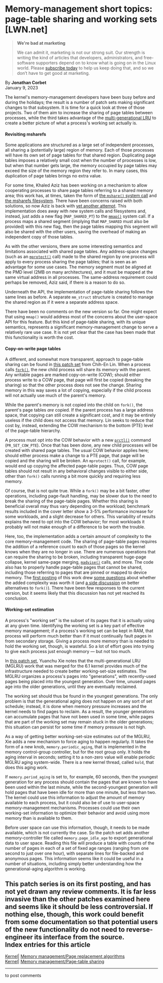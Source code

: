 # Memory-management short topics: page-table sharing and working sets [LWN.net]

> **We're bad at marketing**
> 
> We can admit it, marketing is not our strong suit. Our strength is writing the kind of articles that developers, administrators, and free-software supporters depend on to know what is going on in the Linux world. Please [subscribe today](/Promo/nsn-bad/subscribe) to help us keep doing that, and so we don’t have to get good at marketing. 

By **Jonathan Corbet**  
January 9, 2023 

The kernel's memory-management developers have been busy before and during the holidays; the result is a number of patch sets making significant changes to that subsystem. It is time for a quick look at three of those projects. Two of them aim to increase the sharing of page tables between processes, while the third takes advantage of the [multi-generational LRU](/Articles/894859/) to create a better picture of what a process's working set actually is. 

#### Revisiting msharefs

Some applications are structured as a large set of independent processes, all sharing a (potentially large) region of memory. Each of those processes will have its own set of page tables for that shared region. Duplicating page tables imposes a relatively small cost when the number of processes is low, but when that number gets large, the memory occupied by page tables may exceed the size of the memory region they refer to. In many cases, this duplication of page tables brings no extra value. 

For some time, Khaled Aziz has been working on a mechanism to allow cooperating processes to share page tables referring to a shared memory area; this work has, at times, taken the form of [the `mshare()` system call](/Articles/895217/) and [the msharefs filesystem](/Articles/901059/). There have been concerns raised with both solutions, so now Aziz is back with [yet another attempt](/ml/linux-kernel/cover.1670287695.git.khalid.aziz@oracle.com/). This implementation does away with new system calls and filesystems and, instead, just adds a new flag (`MAP_SHARED_PT`) to the [`mmap()`](https://man7.org/linux/man-pages/man2/mmap.2.html) system call. If a process maps a shared segment (implying that `MAP_SHARED` must also be provided) with this new flag, then the page tables mapping this segment will also be shared with the other users, saving the overhead of making an independent copy of those tables. 

As with the other versions, there are some interesting semantics and limitations associated with shared page tables. Any address-space changes (such as an [`mprotect()`](https://man7.org/linux/man-pages/man2/mprotect.2.html) call) made to the shared region by one process will apply to every process sharing the page tables; that is seen as an advantage for some use cases. The memory segment must be aligned at the PMD level (2MB on many architectures), and it must be mapped at the same virtual address in all processes. The same-address requirement could perhaps be removed, Aziz said, if there is a reason to do so. 

Underneath the API, the implementation of page-table sharing follows the same lines as before. A separate `mm_struct` structure is created to manage the shared region as if it were a separate address space. 

There have been no comments on the new version so far. One might expect that using `mmap()` would address most of the concerns about the user-space API for this feature. But this kind of page-table sharing, with its unique semantics, represents a significant memory-management change to serve a relatively rare use case. It is not yet clear that the case has been made that this functionality is worth the cost. 

#### Copy-on-write page tables

A different, and somewhat more transparent, approach to page-table sharing can be found in [this patch set](/ml/linux-kernel/20221220072743.3039060-1-shiyn.lin@gmail.com/) from Chih-En Lin. When a process calls [`fork()`](https://man7.org/linux/man-pages/man2/fork.2.html), the new child process will share its memory with the parent. Any writable pages are marked copy-on-write (COW); should either process write to a COW page, that page will first be copied (breaking the sharing) so that the other process does not see the change. Sharing memory in this way saves a lot of copying, especially if the child process will not actually use much of the parent's memory. 

While the parent's memory is not copied into the child on `fork()`, the parent's page tables _are_ copied. If the parent process has a large address space, that copying can still create a significant cost, and it may be entirely useless if the child does not access that memory. Lin seeks to reduce that cost by, instead, extending the COW mechanism to the bottom (PTE) level of the page-table hierarchy. 

A process must opt into the COW behavior with a new [`prctl()`](https://man7.org/linux/man-pages/man2/prctl.2.html) command (`PR_SET_COW_PTE`). Once that has been done, any new child processes will be created with shared page tables. The usual COW behavior applies here; should either process make a change to a PTE page, that page will be copied and the sharing will be broken. An `mprotect()` call, for example, would end up copying the affected page-table pages. Thus, COW page tables should not result in any behavioral changes visible to either side, other than `fork()` calls running a bit more quickly and requiring less memory. 

Of course, that is not quite true. While a `fork()` may be a bit faster, other operations, including page-fault handling, may be slower due to the need to break the sharing of the page-table pages. Whether this sharing is beneficial overall may thus vary depending on the workload; benchmark results included in the cover letter show a 3-5% performance increase for some workloads, and a slight decrease for others. This variability of results explains the need to opt into the COW behavior; for most workloads it probably will not make enough of a difference to be worth the trouble. 

Here, too, the implementation adds a certain amount of complexity to the core memory-management code. The sharing of page-table pages requires the addition of a reference count to each of those pages so the kernel knows when they are no longer in use. There are numerous operations that can require the sharing to be broken, including transparent huge-page collapse, kernel same-page merging, [`madvise()`](https://man7.org/linux/man-pages/man2/madvise.2.html) calls, and more. The code also has to properly handle page-table pages that cannot be shared, including those referring to pages that are pinned or mapped to device memory. The [first posting](/ml/linux-kernel/20220519183127.3909598-1-shiyn.lin@gmail.com/) of this work drew [some questions](/ml/linux-kernel/d1810538-9b4c-7f19-852f-7f6d255533c7@redhat.com/) about whether the added complexity was worth it (and [a side discussion](/ml/linux-kernel/YolHr1GwfA++i9jj@casper.infradead.org/) on better alternatives to `fork()`). There have been few responses to the current version, but it seems likely that this discussion has not yet reached its conclusion. 

#### Working-set estimation

A process's "working set" is the subset of its pages that it is actually using at any given time. Identifying the working set is a key part of effective memory management; if a process's working set can be kept in RAM, that process will perform much better than if it must continually fault pages in from secondary storage. Giving a process more memory than is needed to hold the working set, though, is wasteful. So a lot of effort goes into trying to give each process just enough memory — but not too much. 

In [this patch set](/ml/linux-kernel/20221214225123.2770216-1-yuanchu@google.com/), Yuanchu Xie notes that the multi-generational LRU (MGLRU) work that was merged for the 6.1 kernel provides much of the infrastructure needed to create better working-set-size estimates. The MGLRU organizes a process's pages into "generations", with recently-used pages being placed into the youngest generation. Over time, unused pages age into the older generations, until they are eventually reclaimed. 

The working set should thus be found in the youngest generations. The only problem is that the generational aging does not happen on any sort of set schedule; instead, it is done when memory pressure increases and the kernel needs to find pages to reclaim. As a result, the younger generations can accumulate pages that have not been used in some time, while pages that are part of the working set may remain stuck in the older generations; this situation can persist for some time if memory pressure is not high. 

As a way of getting better working-set-size estimates out of the MGLRU, Xie adds a new mechanism to force aging to happen regularly. It takes the form of a new knob, `memory.periodic_aging`, that is implemented in the memory control-group controller, but for the root group only. It holds the aging interval in seconds; setting it to a non-zero value will enable periodic MGLRU aging system-wide. There is a new kernel thread, called `kold`, that does this aging work. 

If `memory.period_aging` is set to, for example, 60 seconds, then the youngest generation for any process should contain the pages that are known to have been used within the last minute, while the second-youngest generation will hold pages that have been idle for more than one minute, but less than two. The kernel could use this information to adjust the amount of memory available to each process, but it could also be of use to user-space memory-management mechanisms. Processes could use their own working-set information to optimize their behavior and avoid using more memory than is available to them. 

Before user space can use this information, though, it needs to be made available, which is not currently the case. So the patch set adds another memory-controller file called `memory.page_idle_age` to export generational data to user space. Reading this file will produce a table with counts of the number of pages in each of a set of fixed age ranges (ranging from one second to just over one hour), with separate lines for file-backed and anonymous pages. This information seems like it could be useful in a number of situations, including simply better understanding how the generational-aging algorithm is working. 

This patch series is on its first posting, and has not yet drawn any review comments. It is far less invasive than the other patches examined here and seems like it should be less controversial. If nothing else, though, this work could benefit from some documentation so that potential users of the new functionality do not need to reverse-engineer its interface from the source.  
Index entries for this article  
---  
[Kernel](/Kernel/Index)| [Memory management/Page replacement algorithms](/Kernel/Index#Memory_management-Page_replacement_algorithms)  
[Kernel](/Kernel/Index)| [Memory management/Page-table sharing](/Kernel/Index#Memory_management-Page-table_sharing)  
  


* * *

to post comments 
